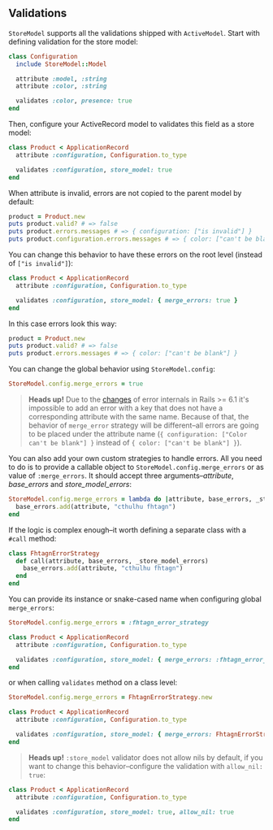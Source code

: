 ## Validations

`StoreModel` supports all the validations shipped with `ActiveModel`. Start with defining validation for the store model:

```ruby
class Configuration
  include StoreModel::Model

  attribute :model, :string
  attribute :color, :string

  validates :color, presence: true
end
```

Then, configure your ActiveRecord model to validates this field as a store model:

```ruby
class Product < ApplicationRecord
  attribute :configuration, Configuration.to_type

  validates :configuration, store_model: true
end
```

When attribute is invalid, errors are not copied to the parent model by default:

```ruby
product = Product.new
puts product.valid? # => false
puts product.errors.messages # => { configuration: ["is invalid"] }
puts product.configuration.errors.messages # => { color: ["can't be blank"] }
```

You can change this behavior to have these errors on the root level (instead of `["is invalid"]`):

```ruby
class Product < ApplicationRecord
  attribute :configuration, Configuration.to_type

  validates :configuration, store_model: { merge_errors: true }
end
```

In this case errors look this way:

```ruby
product = Product.new
puts product.valid? # => false
puts product.errors.messages # => { color: ["can't be blank"] }
```

You can change the global behavior using `StoreModel.config`:

```ruby
StoreModel.config.merge_errors = true
```

> **Heads up!** Due to the [changes](https://github.com/rails/rails/pull/32313) of error internals in Rails >= 6.1 it's impossible to add an error with a key that does not have a corresponding attribute with the same name. Because of that, the behavior of `merge_error` strategy will be different–all errors are going to be placed under the attribute name (`{ configuration: ["Color can't be blank"] }` instead of `{ color: ["can't be blank"] }`).

You can also add your own custom strategies to handle errors. All you need to do is to provide a callable object to `StoreModel.config.merge_errors` or as value of `:merge_errors`. It should accept three arguments–_attribute_, _base_errors_ and _store_model_errors_:

```ruby
StoreModel.config.merge_errors = lambda do |attribute, base_errors, _store_model_errors|
  base_errors.add(attribute, "cthulhu fhtagn")
end
```

If the logic is complex enough–it worth defining a separate class with a `#call` method:

```ruby
class FhtagnErrorStrategy
  def call(attribute, base_errors, _store_model_errors)
    base_errors.add(attribute, "cthulhu fhtagn")
  end
end
```

You can provide its instance or snake-cased name when configuring global `merge_errors`:

```ruby
StoreModel.config.merge_errors = :fhtagn_error_strategy

class Product < ApplicationRecord
  attribute :configuration, Configuration.to_type

  validates :configuration, store_model: { merge_errors: :fhtagn_error_strategy }
end
```

or when calling `validates` method on a class level:

```ruby
StoreModel.config.merge_errors = FhtagnErrorStrategy.new

class Product < ApplicationRecord
  attribute :configuration, Configuration.to_type

  validates :configuration, store_model: { merge_errors: FhtagnErrorStrategy.new }
end
```

> **Heads up!** `:store_model` validator does not allow nils by default, if you want to change this behavior–configure the validation with `allow_nil: true`:

```ruby
class Product < ApplicationRecord
  attribute :configuration, Configuration.to_type

  validates :configuration, store_model: true, allow_nil: true
end
```
